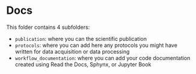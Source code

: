 # Docs

This folder contains 4 subfolders:

- `publication`: where you can the scientific publication
- `protocols`: where you can add here any protocols you might have written for data acquisition or data processing
- `workflow_documentation`: where you can add your code documentation created using Read the Docs, Sphynx, or Jupyter Book